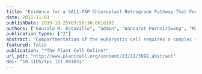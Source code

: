```yaml
---
title: "Evidence for a SAL1-PAP Chloroplast Retrograde Pathway That Functions in Drought and High Light Signaling in Arabidopsis"
date: 2011-11-01
publishDate: 2019-10-25T03:50:38.001818Z
authors: ["Gonzalo M. Estavillo", "admin", "Wannarat Pornsiriwong", "Markus Wirtz", "Derek Collinge", "Chris Carrie", "Estelle Giraud", "James Whelan", "Pascale David", "Hélène Javot", "Charles Brearley", "Rüdiger Hell", "Elena Marin", "Barry J. Pogson"]
publication_types: ["2"]
abstract: "Compartmentation of the eukaryotic cell requires a complex set of subcellular messages, including multiple retrograde signals from the chloroplast and mitochondria to the nucleus, to regulate gene expression. Here, we propose that one such signal is a phosphonucleotide (3′-phosphoadenosine 5′-phosphate [PAP]), which accumulates in Arabidopsis thaliana in response to drought and high light (HL) stress and that the enzyme SAL1 regulates its levels by dephosphorylating PAP to AMP. SAL1 accumulates in chloroplasts and mitochondria but not in the cytosol. sal1 mutants accumulate 20-fold more PAP without a marked change in inositol phosphate levels, demonstrating that PAP is a primary in vivo substrate. Significantly, transgenic targeting of SAL1 to either the nucleus or chloroplast of sal1 mutants lowers the total PAP levels and expression of the HL-inducible ASCORBATE PEROXIDASE2 gene. This indicates that PAP must be able to move between cellular compartments. The mode of action for PAP could be inhibition of 5′ to 3′ exoribonucleases (XRNs), as SAL1 and the nuclear XRNs modulate the expression of a similar subset of HL and drought-inducible genes, sal1 mutants accumulate XRN substrates, and PAP can inhibit yeast (Saccharomyces cerevisiae) XRNs. We propose a SAL1-PAP retrograde pathway that can alter nuclear gene expression during HL and drought stress."
featured: false
publication: "*The Plant Cell Online*"
url_pdf: "http://www.plantcell.org/content/23/11/3992.abstract"
doi: "10.1105/tpc.111.091033"
---
```

